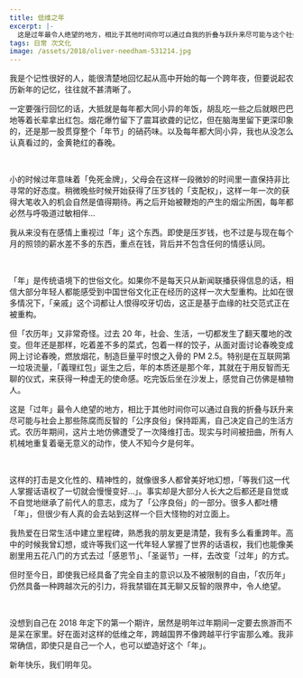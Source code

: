 ```yaml
---
title: 低维之年
excerpt: |-
  这是过年最令人绝望的地方，相比于其他时间你可以通过自我的折叠与跃升来尽可能与这个社会的那些陈腐而反智的「公俗良序」保持距离，自己决定自己的生活方式。农历年期间，这片土地仿佛遭受了一次降维打击。现实与时间被扭曲，所有人机械地重复着毫无意义的动作，使人不知今夕是何年。
tags: 日常 次文化
image: /assets/2018/oliver-needham-531214.jpg
---
```


我是个记性很好的人，能很清楚地回忆起从高中开始的每一个跨年夜，但要说起农历新年的记忆，往往就不甚清晰了。

一定要强行回忆的话，大抵就是每年都大同小异的年饭，胡乱吃一些之后就眼巴巴地等着长辈拿出红包。烟花爆竹留下了震耳欲聋的记忆，但在脑海里留下更深印象的，还是那一股贯穿整个「年节」的硝药味。以及每年都大同小异，我也从没怎么认真看过的，金黄艳红的春晚。

<br>

小的时候过年意味着「免死金牌」，父母会在这样一段微妙的时间里一直保持非比寻常的好态度。稍微晚些时候开始获得了压岁钱的「支配权」，这样一年一次的获得大笔收入的机会自然是值得期待。再之后开始被鞭炮的产生的烟尘所困，每年都必然与呼吸道过敏相伴…

我从来没有在感情上重视过「年」这个东西。即使是压岁钱，也不过是与现在每个月的照领的薪水差不多的东西，重点在钱，背后并不包含任何的情感认同。

<br>

「年」是传统语境下的世俗文化。如果你不是每天只从新闻联播获得信息的话，相信大部分年轻人都能感受到中国世俗文化正在经历的这样一次大型重构。比如在很多情况下，「亲戚」这个词都让人恨得咬牙切齿，这正是基于血缘的社交范式正在被重构。

但「农历年」又非常奇怪。过去 20 年，社会、生活，一切都发生了翻天覆地的改变。但年还是那样，吃着差不多的菜式，包着一样的饺子，从面对面讨论春晚变成网上讨论春晚，燃放烟花，制造巨量平时恨之入骨的 PM 2.5。特别是在互联网第一垃圾流量，「義理红包」诞生之后，年的本质还是那个年，其就在于用反智而无聊的仪式，来获得一种虚无的使命感。吃完饭后坐在沙发上，感觉自己仿佛是植物人。

这是「过年」最令人绝望的地方，相比于其他时间你可以通过自我的折叠与跃升来尽可能与社会上那些陈腐而反智的「公序良俗」保持距离，自己决定自己的生活方式。农历年期间，这片土地仿佛遭受了一次降维打击。现实与时间被扭曲，所有人机械地重复着毫无意义的动作，使人不知今夕是何年。

<br>

这样的打击是文化性的、精神性的，就像很多人都曾美好地幻想，「等我们这一代人掌握话语权了一切就会慢慢变好…」。事实却是大部分人长大之后都还是自觉或不自觉地继承了前代人的意志，成为了「公序良俗」的一部分。很多人都吐槽「年」，但很少有人真的会去站到这样一个巨大怪物的对立面上。

我热爱在日常生活中建立里程碑，熟悉我的朋友更是清楚，我有多么看重跨年。高中的时候我曾幻想，或许等我们这一代年轻人掌握了世界的话语权，我们也能像美剧里用五花八门的方式去过「感恩节」、「圣诞节」一样，去改变「过年」的方式。

但时至今日，即使我已经具备了完全自主的意识以及不被限制的自由，「农历年」仍然具备一种跨越次元的引力，将我禁锢在其无聊又反智的限界中，令人绝望。

<br>

没想到自己在 2018 年定下的第一个期许，居然是明年过年期间一定要去旅游而不是呆在家里。好在面对这样的低维之年，跨越国界不像跨越平行宇宙那么难。我非常确信，即使只是自己一个人，也可以塑造好这个「年」。

新年快乐，我们明年见。
